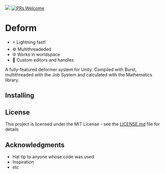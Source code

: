 ![](https://img.shields.io/badge/unity-2018.3%2B-blue.svg)
[![PRs Welcome](https://img.shields.io/badge/PRs-welcome-blue.svg)](https://github.com/keenanwoodall/Deform/compare)

# Deform

- ⚡ Lightning fast!
- ⚙ Multithreadeded
- 🌐 Works in worldspace
- 🔎 Custom editors and handles

A fully-featured deformer system for Unity. Compiled with Burst, multithreaded with the Job System and calculated with the Mathematics library.

## Installing


## License

This project is licensed under the MIT License - see the [LICENSE.md](LICENSE.md) file for details

## Acknowledgments

* Hat tip to anyone whose code was used
* Inspiration
* etc
